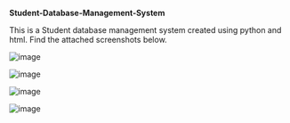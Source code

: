 **Student-Database-Management-System**

This is a Student database management system created using python and html. Find the attached screenshots below.

![image](https://github.com/mn1003/Student-Database-Management-System/assets/112149764/3ccebbc0-0e95-4a04-9744-f737e2c4ca1f)

![image](https://github.com/mn1003/Student-Database-Management-System/assets/112149764/87041139-fcae-476b-ac7c-99ae3af24ec2)

![image](https://github.com/mn1003/Student-Database-Management-System/assets/112149764/53225b34-d94e-41e9-90b5-1341ed415af9)

![image](https://github.com/mn1003/Student-Database-Management-System/assets/112149764/52212d9b-4d1c-4030-bb6a-738c02729fa3)
